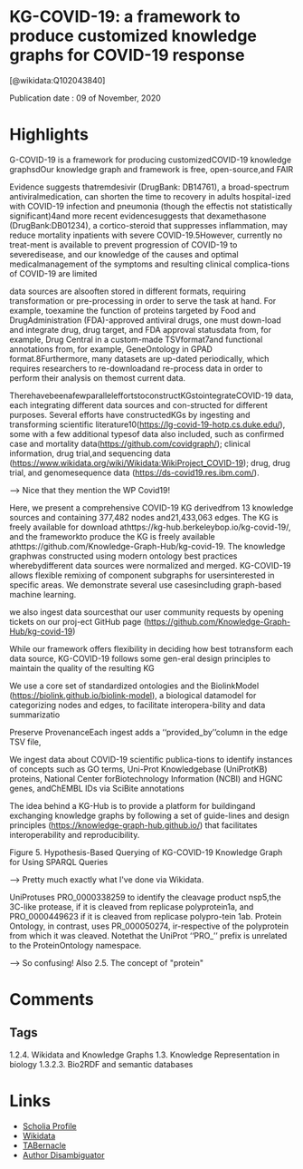 
KG-COVID-19: a framework to produce customized knowledge graphs for COVID-19 response
=====================================================================================
  
  [@wikidata:Q102043840]  
  
Publication date : 09 of November, 2020  

# Highlights

G-COVID-19 is a framework for producing customizedCOVID-19 knowledge graphsdOur knowledge graph and framework is free, open-source,and FAIR

 Evidence suggests thatremdesivir (DrugBank: DB14761), a broad-spectrum antiviralmedication, can shorten the time to recovery in adults hospital-ized with COVID-19 infection and pneumonia (though the effectis not statistically significant)4and more recent evidencesuggests that dexamethasone (DrugBank:DB01234), a cortico-steroid that suppresses inflammation, may reduce mortality inpatients with severe COVID-19.5However, currently no treat-ment is available to prevent progression of COVID-19 to severedisease, and our knowledge of the causes and optimal medicalmanagement of the symptoms and resulting clinical complica-tions of COVID-19 are limited


data sources are alsooften stored in different formats, requiring transformation or pre-processing in order to serve the task at hand. For example, toexamine the function of proteins targeted by Food and DrugAdministration (FDA)-approved antiviral drugs, one must down-load and integrate drug, drug target, and FDA approval statusdata from, for example, Drug Central in a custom-made TSVformat7and functional annotations from, for example, GeneOntology in GPAD format.8Furthermore, many datasets are up-dated periodically, which requires researchers to re-downloadand re-process data in order to perform their analysis on themost current data.

TherehavebeenafewparalleleffortstoconstructKGstointegrateCOVID-19 data, each integrating different data sources and con-structed for different purposes. Several efforts have constructedKGs by ingesting and transforming scientific literature10(https://lg-covid-19-hotp.cs.duke.edu/), some with a few additional typesof data also included, such as confirmed case and mortality data(https://github.com/covidgraph/); clinical information, drug trial,and    sequencing    data    (https://www.wikidata.org/wiki/Wikidata:WikiProject_COVID-19); drug, drug trial, and genomesequence  data  (https://ds-covid19.res.ibm.com/).

--> Nice that they mention the WP Covid19! 

Here, we present a comprehensive COVID-19 KG derivedfrom 13 knowledge sources and containing 377,482 nodes and21,433,063 edges. The KG is freely available for download athttps://kg-hub.berkeleybop.io/kg-covid-19/, and the frameworkto produce the KG is freely available athttps://github.com/Knowledge-Graph-Hub/kg-covid-19.  The  knowledge  graphwas constructed using modern ontology best practices wherebydifferent data sources were normalized and merged. KG-COVID-19 allows flexible remixing of component subgraphs for usersinterested in specific areas. We demonstrate several use casesincluding graph-based machine learning.

we also ingest data sourcesthat our user community requests by opening tickets on our proj-ect GitHub page (https://github.com/Knowledge-Graph-Hub/kg-covid-19)

While our framework offers flexibility in deciding how best totransform each data source, KG-COVID-19 follows some gen-eral design principles to maintain the quality of the resulting KG


We use a core set of standardized ontologies and the BiolinkModel (https://biolink.github.io/biolink-model), a biological datamodel for categorizing nodes and edges, to facilitate interopera-bility and data summarizatio

Preserve ProvenanceEach ingest adds a ‘‘provided_by’’column in the edge TSV file,

We ingest data about COVID-19 scientific publica-tions to identify instances of concepts such as GO terms, Uni-Prot Knowledgebase (UniProtKB) proteins, National Center forBiotechnology Information (NCBI) and HGNC genes, andChEMBL  IDs  via  SciBite  annotations


The idea behind a KG-Hub is to provide a platform for buildingand exchanging knowledge graphs by following a set of guide-lines  and  design  principles  (https://knowledge-graph-hub.github.io/) that facilitates interoperability and reproducibility.

Figure 5. Hypothesis-Based Querying of KG-COVID-19 Knowledge Graph for Using SPARQL Queries

--> Pretty much exactly what I've done via Wikidata.

UniProtuses PRO_0000338259 to identify the cleavage product nsp5,the 3C-like protease, if it is cleaved from replicase polyprotein1a, and PRO_0000449623 if it is cleaved from replicase polypro-tein 1ab. Protein Ontology, in contrast, uses PR_000050274, ir-respective of the polyprotein from which it was cleaved. Notethat the UniProt ‘‘PRO_’’ prefix is unrelated to the ProteinOntology namespace. 

--> So confusing! Also 2.5. The concept of "protein"

# Comments

## Tags


1.2.4. Wikidata and Knowledge Graphs
1.3. Knowledge Representation in biology
1.3.2.3. Bio2RDF and semantic databases

# Links
  
 * [Scholia Profile](https://scholia.toolforge.org/work/Q102043840)  
 * [Wikidata](https://www.wikidata.org/wiki/Q102043840)  
 * [TABernacle](https://tabernacle.toolforge.org/?#/tab/manual/Q102043840/P921%3BP4510)  
 * [Author Disambiguator](https://author-disambiguator.toolforge.org/work_item_oauth.php?id=Q102043840&batch_id=&match=1&author_list_id=&doit=Get+author+links+for+workhttps://tabernacle.toolforge.org/?#/tab/manual/Q102043840/P921%3BP4510)  
